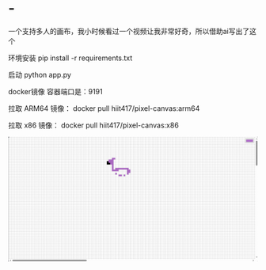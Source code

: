 # -
一个支持多人的画布，我小时候看过一个视频让我非常好奇，所以借助ai写出了这个

环境安装
pip install -r requirements.txt

启动
python app.py

docker镜像
容器端口是：9191

拉取 ARM64 镜像：
docker pull hiit417/pixel-canvas:arm64

拉取 x86 镜像：
docker pull hiit417/pixel-canvas:x86

![效果图](https://github.com/fhgfhgfj/-/blob/main/效果.png)
